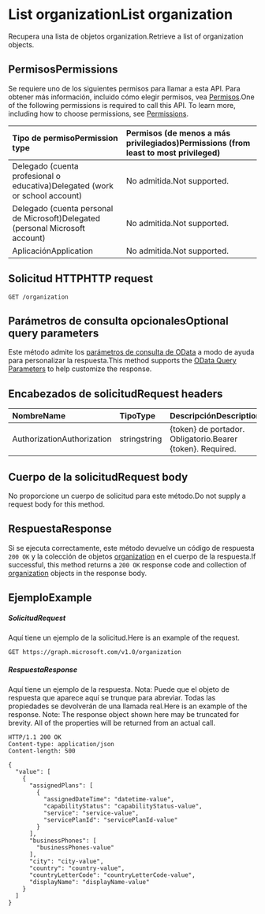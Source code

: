 # <a name="list-organization"></a><span data-ttu-id="524d6-101">List organization</span><span class="sxs-lookup"><span data-stu-id="524d6-101">List organization</span></span>

<span data-ttu-id="524d6-102">Recupera una lista de objetos organization.</span><span class="sxs-lookup"><span data-stu-id="524d6-102">Retrieve a list of organization objects.</span></span>
## <a name="permissions"></a><span data-ttu-id="524d6-103">Permisos</span><span class="sxs-lookup"><span data-stu-id="524d6-103">Permissions</span></span>
<span data-ttu-id="524d6-p101">Se requiere uno de los siguientes permisos para llamar a esta API. Para obtener más información, incluido cómo elegir permisos, vea [Permisos](../../../concepts/permissions_reference.md).</span><span class="sxs-lookup"><span data-stu-id="524d6-p101">One of the following permissions is required to call this API. To learn more, including how to choose permissions, see [Permissions](../../../concepts/permissions_reference.md).</span></span>

|<span data-ttu-id="524d6-106">Tipo de permiso</span><span class="sxs-lookup"><span data-stu-id="524d6-106">Permission type</span></span>      | <span data-ttu-id="524d6-107">Permisos (de menos a más privilegiados)</span><span class="sxs-lookup"><span data-stu-id="524d6-107">Permissions (from least to most privileged)</span></span>              |
|:--------------------|:---------------------------------------------------------|
|<span data-ttu-id="524d6-108">Delegado (cuenta profesional o educativa)</span><span class="sxs-lookup"><span data-stu-id="524d6-108">Delegated (work or school account)</span></span> | <span data-ttu-id="524d6-109">No admitida.</span><span class="sxs-lookup"><span data-stu-id="524d6-109">Not supported.</span></span>    |
|<span data-ttu-id="524d6-110">Delegado (cuenta personal de Microsoft)</span><span class="sxs-lookup"><span data-stu-id="524d6-110">Delegated (personal Microsoft account)</span></span> | <span data-ttu-id="524d6-111">No admitida.</span><span class="sxs-lookup"><span data-stu-id="524d6-111">Not supported.</span></span>    |
|<span data-ttu-id="524d6-112">Aplicación</span><span class="sxs-lookup"><span data-stu-id="524d6-112">Application</span></span> | <span data-ttu-id="524d6-113">No admitida.</span><span class="sxs-lookup"><span data-stu-id="524d6-113">Not supported.</span></span> |

## <a name="http-request"></a><span data-ttu-id="524d6-114">Solicitud HTTP</span><span class="sxs-lookup"><span data-stu-id="524d6-114">HTTP request</span></span>
<!-- { "blockType": "ignored" } -->
```http
GET /organization
```
## <a name="optional-query-parameters"></a><span data-ttu-id="524d6-115">Parámetros de consulta opcionales</span><span class="sxs-lookup"><span data-stu-id="524d6-115">Optional query parameters</span></span>
<span data-ttu-id="524d6-116">Este método admite los [parámetros de consulta de OData](http://developer.microsoft.com/en-us/graph/docs/overview/query_parameters) a modo de ayuda para personalizar la respuesta.</span><span class="sxs-lookup"><span data-stu-id="524d6-116">This method supports the [OData Query Parameters](http://developer.microsoft.com/en-us/graph/docs/overview/query_parameters) to help customize the response.</span></span>
## <a name="request-headers"></a><span data-ttu-id="524d6-117">Encabezados de solicitud</span><span class="sxs-lookup"><span data-stu-id="524d6-117">Request headers</span></span>
| <span data-ttu-id="524d6-118">Nombre</span><span class="sxs-lookup"><span data-stu-id="524d6-118">Name</span></span>       | <span data-ttu-id="524d6-119">Tipo</span><span class="sxs-lookup"><span data-stu-id="524d6-119">Type</span></span> | <span data-ttu-id="524d6-120">Descripción</span><span class="sxs-lookup"><span data-stu-id="524d6-120">Description</span></span>|
|:-----------|:------|:----------|
| <span data-ttu-id="524d6-121">Authorization</span><span class="sxs-lookup"><span data-stu-id="524d6-121">Authorization</span></span>  | <span data-ttu-id="524d6-122">string</span><span class="sxs-lookup"><span data-stu-id="524d6-122">string</span></span>  | <span data-ttu-id="524d6-p102">{token} de portador. Obligatorio.</span><span class="sxs-lookup"><span data-stu-id="524d6-p102">Bearer {token}. Required.</span></span> |

## <a name="request-body"></a><span data-ttu-id="524d6-125">Cuerpo de la solicitud</span><span class="sxs-lookup"><span data-stu-id="524d6-125">Request body</span></span>
<span data-ttu-id="524d6-126">No proporcione un cuerpo de solicitud para este método.</span><span class="sxs-lookup"><span data-stu-id="524d6-126">Do not supply a request body for this method.</span></span>

## <a name="response"></a><span data-ttu-id="524d6-127">Respuesta</span><span class="sxs-lookup"><span data-stu-id="524d6-127">Response</span></span>

<span data-ttu-id="524d6-128">Si se ejecuta correctamente, este método devuelve un código de respuesta `200 OK` y la colección de objetos [organization](../resources/organization.md) en el cuerpo de la respuesta.</span><span class="sxs-lookup"><span data-stu-id="524d6-128">If successful, this method returns a `200 OK` response code and collection of [organization](../resources/organization.md) objects in the response body.</span></span>
## <a name="example"></a><span data-ttu-id="524d6-129">Ejemplo</span><span class="sxs-lookup"><span data-stu-id="524d6-129">Example</span></span>
##### <a name="request"></a><span data-ttu-id="524d6-130">Solicitud</span><span class="sxs-lookup"><span data-stu-id="524d6-130">Request</span></span>
<span data-ttu-id="524d6-131">Aquí tiene un ejemplo de la solicitud.</span><span class="sxs-lookup"><span data-stu-id="524d6-131">Here is an example of the request.</span></span>
<!-- {
  "blockType": "request",
  "name": "get_organization"
}-->
```http
GET https://graph.microsoft.com/v1.0/organization
```
##### <a name="response"></a><span data-ttu-id="524d6-132">Respuesta</span><span class="sxs-lookup"><span data-stu-id="524d6-132">Response</span></span>
<span data-ttu-id="524d6-p103">Aquí tiene un ejemplo de la respuesta. Nota: Puede que el objeto de respuesta que aparece aquí se trunque para abreviar. Todas las propiedades se devolverán de una llamada real.</span><span class="sxs-lookup"><span data-stu-id="524d6-p103">Here is an example of the response. Note: The response object shown here may be truncated for brevity. All of the properties will be returned from an actual call.</span></span>
<!-- {
  "blockType": "response",
  "truncated": true,
  "@odata.type": "microsoft.graph.organization",
  "isCollection": true
} -->
```http
HTTP/1.1 200 OK
Content-type: application/json
Content-length: 500

{
  "value": [
    {
      "assignedPlans": [
        {
          "assignedDateTime": "datetime-value",
          "capabilityStatus": "capabilityStatus-value",
          "service": "service-value",
          "servicePlanId": "servicePlanId-value"
        }
      ],
      "businessPhones": [
        "businessPhones-value"
      ],
      "city": "city-value",
      "country": "country-value",
      "countryLetterCode": "countryLetterCode-value",
      "displayName": "displayName-value"
    }
  ]
}
```

<!-- uuid: 8fcb5dbc-d5aa-4681-8e31-b001d5168d79
2015-10-25 14:57:30 UTC -->
<!-- {
  "type": "#page.annotation",
  "description": "List organization",
  "keywords": "",
  "section": "documentation",
  "tocPath": ""
}-->